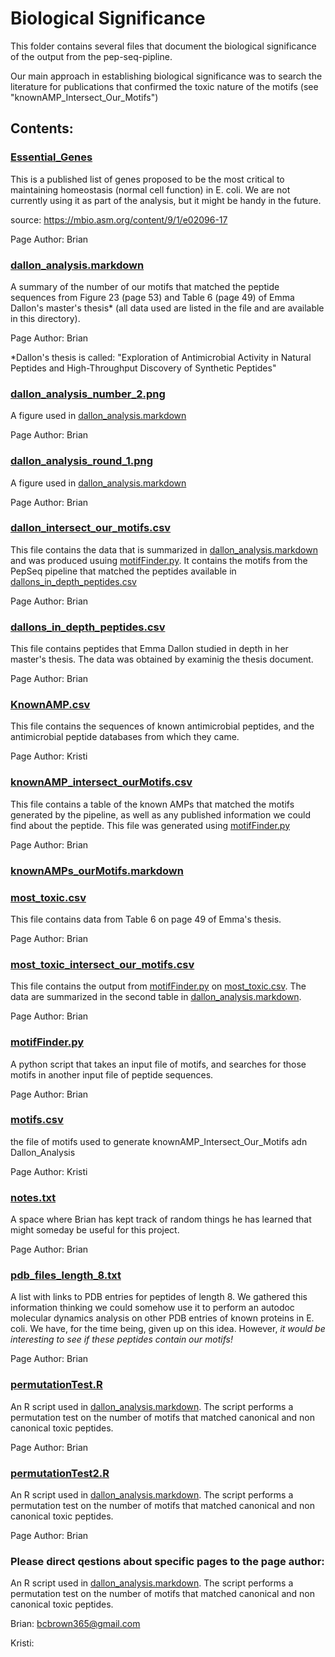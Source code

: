 # Biological Significance

This folder contains several files that document the biological significance of the output from the pep-seq-pipline.

Our main approach in establishing biological significance was to search the literature for publications that confirmed the toxic nature of the motifs (see "knownAMP_Intersect_Our_Motifs")

## Contents:

### [Essential_Genes](../biological_significance/Essential_Genes.txt)

This is a published list of genes proposed to be the most critical to maintaining homeostasis (normal cell function) in E. coli. We are not currently using it as part of the analysis, but it might be handy in the future.

source: https://mbio.asm.org/content/9/1/e02096-17

Page Author: Brian

### [dallon_analysis.markdown](../biological_significance/dallon_analysis.markdown)

A summary of the number of our motifs that matched the peptide sequences from Figure 23 (page 53) and Table 6 (page 49) of Emma Dallon's master's thesis* (all data used are listed in the file and are available in this directory).

Page Author: Brian

*Dallon's thesis is called: "Exploration of Antimicrobial Activity in Natural Peptides and High-Throughput Discovery of Synthetic Peptides"

### [dallon_analysis_number_2.png](../biological_significance/dallon_analysis_number_2.png)

A figure used in [dallon_analysis.markdown](../biological_significance/dallon_analysis.markdown)

Page Author: Brian

### [dallon_analysis_round_1.png](../biological_significance/dallon_analysis_round_1.png)

A figure used in [dallon_analysis.markdown](../biological_significance/dallon_analysis.markdown)

Page Author: Brian

### [dallon_intersect_our_motifs.csv](../biological_significance/dallon_intersect_our_motifs.csv)

This file contains the data that is summarized in [dallon_analysis.markdown](../biological_significance/dallon_analysis.markdown) and was produced usuing [motifFinder.py](../biological_significance/motifFinder.py). It contains the motifs from the PepSeq pipeline that matched the peptides available in [dallons_in_depth_peptides.csv](../biological_significance/dallons_in_depth_peptides.csv)

Page Author: Brian

### [dallons_in_depth_peptides.csv](../biological_significance/dallons_in_depth_peptides.csv)

This file contains peptides that Emma Dallon studied in depth in her master's thesis. The data was obtained by examinig the thesis document.

Page Author: Brian


### [KnownAMP.csv](../biological_significance/knownAMP.csv)

This file contains the sequences of known antimicrobial peptides, and the antimicrobial peptide databases from which they came.

Page Author: Kristi

### [knownAMP_intersect_ourMotifs.csv](../biological_significance/knownAMP_intersect_ourMotifs.csv)

This file contains a table of the known AMPs that matched the motifs generated by the pipeline, as well as any published information we could find about the peptide. This file was generated using [motifFinder.py](../biological_significance/motifFinder.py)

Page Author: Brian

### [knownAMPs_ourMotifs.markdown](../biological_significance/knownAMPs_ourMotifs.markdown)



### [most_toxic.csv](../biological_significance/most_toxic.csv)

This file contains data from Table 6 on page 49 of Emma's thesis.

Page Author: Brian

### [most_toxic_intersect_our_motifs.csv](../biological_significance/most_toxic_intersect_our_motifs.csv)

This file contains the output from [motifFinder.py](../biological_significance/motifFinder.py) on [most_toxic.csv](../biological_significance/most_toxic.csv). The data are summarized in the second table in [dallon_analysis.markdown](../biological_significance/dallon_analysis.markdown).

Page Author: Brian

### [motifFinder.py](../biological_significance/motifFinder.py)

A python script that takes an input file of motifs, and searches for those motifs in another input file of peptide sequences.

Page Author: Brian

### [motifs.csv](../biological_significance/motifs.csv)

the file of motifs used to generate knownAMP_Intersect_Our_Motifs adn Dallon_Analysis

Page Author: Kristi

### [notes.txt](../biological_significance/notes.txt)

A space where Brian has kept track of random things he has learned that might someday be useful for this project.

Page Author: Brian

### [pdb_files_length_8.txt](../biological_significance/pdb_files_length_8.txt)

A list with links to PDB entries for peptides of length 8. We gathered this information thinking we could somehow use it to perform an autodoc molecular dynamics analysis on other PDB entries of known proteins in E. coli. We have, for the time being, given up on this idea. However, *it would be interesting to see if these peptides contain our motifs!*

Page Author: Brian

### [permutationTest.R](../biological_significance/permutationTest.R)

An R script used in [dallon_analysis.markdown](../biological_significance/dallon_analysis.markdown). The script performs a permutation test on the number of motifs that matched canonical and non canonical toxic peptides.

Page Author: Brian

### [permutationTest2.R](../biological_significance/permutationTest2.R)

An R script used in [dallon_analysis.markdown](../biological_significance/dallon_analysis.markdown). The script performs a permutation test on the number of motifs that matched canonical and non canonical toxic peptides.

Page Author: Brian

### Please direct qestions about specific pages to the page author:

An R script used in [dallon_analysis.markdown](../biological_significance/dallon_analysis.markdown). The script performs a permutation test on the number of motifs that matched canonical and non canonical toxic peptides.

Brian: bcbrown365@gmail.com

Kristi:
